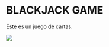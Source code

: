 # BLACKJACK GAME

Este es un juego de cartas.

<img src="https://user-images.githubusercontent.com/56281886/147374606-2ff5a429-b0e4-43f0-bfac-3cbe51722f3f.png">
